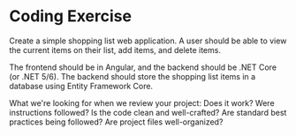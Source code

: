 # Coding Exercise

Create a simple shopping list web application. A user should be able to view the current items on their list, add items, and delete items.

The frontend should be in Angular, and the backend should be .NET Core (or .NET 5/6). The backend should store the shopping list items in a database using Entity Framework Core.

What we're looking for when we review your project:
Does it work?
Were instructions followed?
Is the code clean and well-crafted?
Are standard best practices being followed?
Are project files well-organized?
